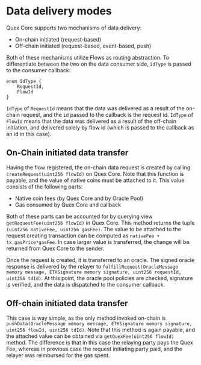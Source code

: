 # Data delivery modes

Quex Core supports two mechanisms of data delivery:
+ On-chain initiated (request-based)
+ Off-chain initiated (request-based, event-based, push)

Both of these mechanisms utilize Flows as routing abstraction. To differentiate between the two on the data consumer
side, `IdType` is passed to the consumer callback:

```solidity
enum IdType {
    RequestId,
    FlowId
}
```

`IdType` of `RequestId` means that the data was delivered as a result of the on-chain request, and the `id` passed to
the callback is the request id. `IdType` of `FlowId` means that the data was delivered as a result of the off-chain
initiation, and delivered solely by flow id (which is passed to the callback as an id in this case).

## On-Chain initiated data transfer

Having the flow registered, the on-chain data request is created by calling `createRequest(uint256 flowId)` on Quex
Core. Note that this function is payable, and the value of native coins must be attached to it. This value consists of
the following parts:
+ Native coin fees (by Quex Core and by Oracle Pool)
+ Gas consumed by Quex Core and callback

Both of these parts can be accounted for by querying view `getRequestFee(uint256 flowId)` in Quex Core. This method
returns the tuple `(uint256 nativeFee, uint256 gasFee)`. The value to be attached to the request creating transaction
can be computed as `nativeFee + tx.gasPrice*gasFee`. In case larger value is transferred, the change will be returned
from Quex Core to the sender.

Once the request is created, it is transferred to an oracle. The signed oracle response is delivered by the relayer to
`fulfillRequest(OracleMessage memory message, ETHSignature memory signature, uint256 requestId, uint256 tdId)`. At this
point, the oracle pool policies are checked, signature is verified, and the data is dispatched to the consumer callback.

## Off-chain initiated data transfer

This case is way simple, as the only method invoked on-chain is `pushData(OracleMessage memory message, ETHSignature
memory signature, uint256 flowId, uint256 tdId)`. Note that this method is again payable, and the attached value can be
obtained via `getQuexFee(uint256 flowId)` method. The difference is that in this case the relaying party pays the Quex
Fee, whereas in previous case the request initiating party paid, and the relayer was reimbursed for the gas spent.
